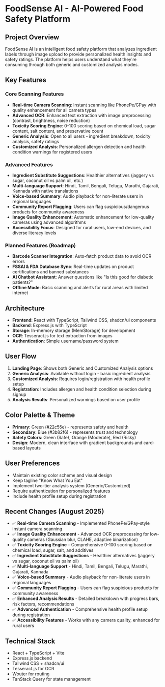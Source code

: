 # FoodSense AI - AI-Powered Food Safety Platform

## Project Overview
FoodSense AI is an intelligent food safety platform that analyzes ingredient labels through image upload to provide personalized health insights and safety ratings. The platform helps users understand what they're consuming through both generic and customized analysis modes.

## Key Features
### Core Scanning Features
- **Real-time Camera Scanning**: Instant scanning like PhonePe/GPay with quality enhancement for all camera types
- **Advanced OCR**: Enhanced text extraction with image preprocessing (contrast, brightness, noise reduction)
- **Toxicity Scoring Engine**: 0-100 scoring based on chemical load, sugar content, salt content, and preservative count
- **Generic Analysis**: Open to all users - ingredient breakdown, toxicity analysis, safety ratings
- **Customized Analysis**: Personalized allergen detection and health condition warnings for registered users

### Advanced Features
- **Ingredient Substitute Suggestions**: Healthier alternatives (jaggery vs sugar, coconut oil vs palm oil, etc.)
- **Multi-language Support**: Hindi, Tamil, Bengali, Telugu, Marathi, Gujarati, Kannada with native translations
- **Voice-based Summary**: Audio playback for non-literate users in regional languages
- **Community Report Flagging**: Users can flag suspicious/dangerous products for community awareness
- **Image Quality Enhancement**: Automatic enhancement for low-quality cameras using advanced algorithms
- **Accessibility Focus**: Designed for rural users, low-end devices, and diverse literacy levels

### Planned Features (Roadmap)
- **Barcode Scanner Integration**: Auto-fetch product data to avoid OCR errors
- **FSSAI & FDA Database Sync**: Real-time updates on product certifications and banned substances
- **AI Chatbot Assistant**: Answer questions like "Is this good for diabetic patients?"
- **Offline Mode**: Basic scanning and alerts for rural areas with limited internet

## Architecture
- **Frontend**: React with TypeScript, Tailwind CSS, shadcn/ui components
- **Backend**: Express.js with TypeScript
- **Storage**: In-memory storage (MemStorage) for development
- **OCR**: Tesseract.js for text extraction from images
- **Authentication**: Simple username/password system

## User Flow
1. **Landing Page**: Shows both Generic and Customized Analysis options
2. **Generic Analysis**: Available without login - basic ingredient analysis
3. **Customized Analysis**: Requires login/registration with health profile setup
4. **Registration**: Includes allergen and health condition selection during signup
5. **Analysis Results**: Personalized warnings based on user profile

## Color Palette & Theme
- **Primary**: Green (#22c55e) - represents safety and health
- **Secondary**: Blue (#3b82f6) - represents trust and technology
- **Safety Colors**: Green (Safe), Orange (Moderate), Red (Risky)
- **Design**: Modern, clean interface with gradient backgrounds and card-based layouts

## User Preferences
- Maintain existing color scheme and visual design
- Keep tagline "Know What You Eat"
- Implement two-tier analysis system (Generic/Customized)
- Require authentication for personalized features
- Include health profile setup during registration

## Recent Changes (August 2025)
- ✅ **Real-time Camera Scanning** - Implemented PhonePe/GPay-style instant camera scanning
- ✅ **Image Quality Enhancement** - Advanced OCR preprocessing for low-quality cameras (Gaussian blur, CLAHE, adaptive binarization)
- ✅ **Toxicity Scoring Engine** - Comprehensive 0-100 scoring based on chemical load, sugar, salt, and additives
- ✅ **Ingredient Substitute Suggestions** - Healthier alternatives (jaggery vs sugar, coconut oil vs palm oil)
- ✅ **Multi-language Support** - Hindi, Tamil, Bengali, Telugu, Marathi, Gujarati, Kannada
- ✅ **Voice-based Summary** - Audio playback for non-literate users in regional languages
- ✅ **Community Report Flagging** - Users can flag suspicious products for community awareness
- ✅ **Enhanced Analysis Results** - Detailed breakdown with progress bars, risk factors, recommendations
- ✅ **Advanced Authentication** - Comprehensive health profile setup during registration
- ✅ **Accessibility Features** - Works with any camera quality, enhanced for rural users

## Technical Stack
- React + TypeScript + Vite
- Express.js backend
- Tailwind CSS + shadcn/ui
- Tesseract.js for OCR
- Wouter for routing
- TanStack Query for state management